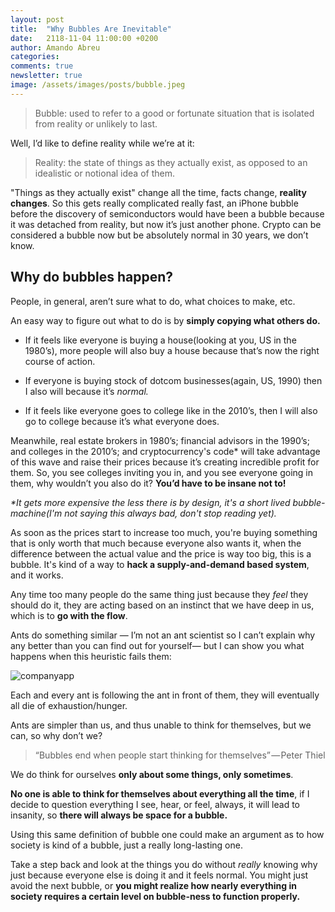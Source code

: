 ```yaml
---
layout: post
title:  "Why Bubbles Are Inevitable"
date:   2118-11-04 11:00:00 +0200
author: Amando Abreu
categories:
comments: true
newsletter: true
image: /assets/images/posts/bubble.jpeg
---
```


> Bubble: used to refer to a good or fortunate situation that is isolated from reality or unlikely to last.

Well, I’d like to define reality while we’re at it:

> Reality: the state of things as they actually exist, as opposed to an idealistic or notional idea of them.

"Things as they actually exist" change all the time, facts change, **reality changes**. So this gets really complicated really fast, an iPhone bubble before the discovery of semiconductors would have been a bubble because it was detached from reality, but now it’s just another phone. Crypto can be considered a bubble now but be absolutely normal in 30 years, we don’t know.

## Why do bubbles happen?

People, in general, aren’t sure what to do, what choices to make, etc. 

An easy way to figure out what to do is by **simply copying what others do.**

- If it feels like everyone is buying a house(looking at you, US in the 1980’s), more people will also buy a house because that’s now the right course of action.

- If everyone is buying stock of dotcom businesses(again, US, 1990) then I also will because it’s _normal._

- If it feels like everyone goes to college like in the 2010’s, then I will also go to college because it’s what everyone does.

Meanwhile, real estate brokers in 1980’s; financial advisors in the 1990’s; and colleges in the 2010’s; and cryptocurrency's code* will take advantage of this wave and raise their prices because it’s creating incredible profit for them. So, you see colleges inviting you in, and you see everyone going in them, why wouldn’t you also do it? **You’d have to be insane not to!**

_*It gets more expensive the less there is by design, it's a short lived bubble-machine(I'm not saying this always bad, don't stop reading yet)._

As soon as the prices start to increase too much, you're buying something that is only worth that much because everyone also wants it, when the difference between the actual value and the price is way too big, this is a bubble. It's kind of a way to **hack a supply-and-demand based system**, and it works.

Any time too many people do the same thing just because they _feel_ they should do it, they are acting based on an instinct that we have deep in us, which is to **go with the flow**.

Ants do something similar — I’m not an ant scientist so I can’t explain why any better than you can find out for yourself— but I can show you what happens when this heuristic fails them:

![companyapp](/assets/images/posts/ants.gif "Company app")

Each and every ant is following the ant in front of them, they will eventually all die of exhaustion/hunger.

Ants are simpler than us, and thus unable to think for themselves, but we can, so why don’t we?

> “Bubbles end when people start thinking for themselves” — Peter Thiel

We do think for ourselves **only about some things, only sometimes**. 

**No one is able to think for themselves about everything all the time**, if I decide to question everything I see, hear, or feel, always, it will lead to insanity, so **there will always be space for a bubble.**

Using this same definition of bubble one could make an argument as to how society is kind of a bubble, just a really long-lasting one.

Take a step back and look at the things you do without _really_ knowing why just because everyone else is doing it and it feels normal. You might just avoid the next bubble, or **you might realize how nearly everything in society requires a certain level on bubble-ness to function properly.**
